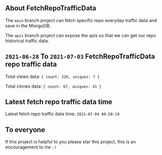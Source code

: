 ## About FetchRepoTrafficData

The `main` branch project can fetch specific repo everyday traffic data and save in the MongoDB.

The `apis` branch project can expose the apis so that we can get our repo historical traffic data.

## `2021-06-28` To `2021-07-03` FetchRepoTrafficData repo traffic data

Total views data: `{ count: 226, uniques: 7 }`

Total clones data: `{ count: 67, uniques: 41 }`

## Latest fetch repo traffic data time

Latest fetch repo traffic data time: `2021-07-04 00:50:19`

## To everyone

If this project is helpful to you please star this project, this is an encouragement to me `:)`




